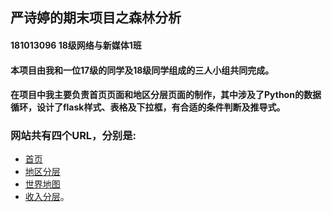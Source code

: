 ## 严诗婷的期末项目之森林分析
#### 181013096 18级网络与新媒体1班
#### 本项目由我和一位17级的同学及18级同学组成的三人小组共同完成。
#### 在项目中我主要负责首页页面和地区分层页面的制作，其中涉及了Python的数据循环，设计了flask样式、表格及下拉框，有合适的条件判断及推导式。
### 网站共有四个URL，分别是:
- [首页](http://siiting.pythonanywhere.com/)
- [地区分层](http://siiting.pythonanywhere.com/region)
- [世界地图](http://siiting.pythonanywhere.com/map)
- [收入分层](http://siiting.pythonanywhere.com/hierarchy)。
